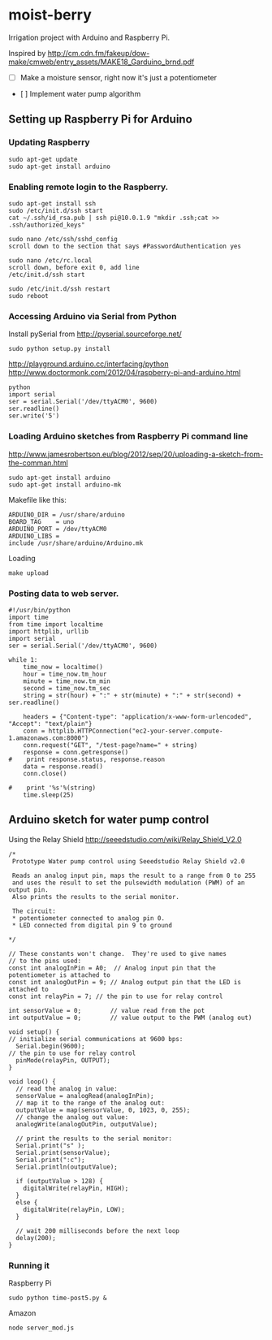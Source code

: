 moist-berry
===========

Irrigation project with Arduino and Raspberry Pi.

Inspired by http://cm.cdn.fm/fakeup/dow-make/cmweb/entry_assets/MAKE18_Garduino_brnd.pdf

- [ ] Make a moisture sensor, right now it's just a potentiometer
- [ ] Implement water pump algorithm

## Setting up Raspberry Pi for Arduino

### Updating Raspberry

    sudo apt-get update
    sudo apt-get install arduino

### Enabling remote login to the Raspberry.

    sudo apt-get install ssh
    sudo /etc/init.d/ssh start
    cat ~/.ssh/id_rsa.pub | ssh pi@10.0.1.9 "mkdir .ssh;cat >> .ssh/authorized_keys"
    
    sudo nano /etc/ssh/sshd_config
    scroll down to the section that says #PasswordAuthentication yes

    sudo nano /etc/rc.local
    scroll down, before exit 0, add line 
    /etc/init.d/ssh start

    sudo /etc/init.d/ssh restart
    sudo reboot

### Accessing Arduino via Serial from Python    
Install pySerial from http://pyserial.sourceforge.net/

    sudo python setup.py install

http://playground.arduino.cc/interfacing/python
http://www.doctormonk.com/2012/04/raspberry-pi-and-arduino.html

    python
    import serial
    ser = serial.Serial('/dev/ttyACM0', 9600)
    ser.readline()
    ser.write('5')
    
### Loading Arduino sketches from Raspberry Pi command line
http://www.jamesrobertson.eu/blog/2012/sep/20/uploading-a-sketch-from-the-comman.html

    sudo apt-get install arduino
    sudo apt-get install arduino-mk

Makefile like this:

    ARDUINO_DIR = /usr/share/arduino
    BOARD_TAG    = uno
    ARDUINO_PORT = /dev/ttyACM0
    ARDUINO_LIBS =
    include /usr/share/arduino/Arduino.mk

Loading

    make upload

### Posting data to web server.

    #!/usr/bin/python
    import time
    from time import localtime
    import httplib, urllib
    import serial
    ser = serial.Serial('/dev/ttyACM0', 9600)

    while 1:
        time_now = localtime()
        hour = time_now.tm_hour
        minute = time_now.tm_min
        second = time_now.tm_sec
        string = str(hour) + ":" + str(minute) + ":" + str(second) + ser.readline()
        
        headers = {"Content-type": "application/x-www-form-urlencoded", "Accept": "text/plain"}
        conn = httplib.HTTPConnection("ec2-your-server.compute-1.amazonaws.com:8000")
        conn.request("GET", "/test-page?name=" + string)
        response = conn.getresponse()
    #    print response.status, response.reason
        data = response.read()
        conn.close()
        
    #    print '%s'%(string)
        time.sleep(25)

## Arduino sketch for water pump control
Using the Relay Shield http://seeedstudio.com/wiki/Relay_Shield_V2.0

    /*
     Prototype Water pump control using Seeedstudio Relay Shield v2.0   
      
     Reads an analog input pin, maps the result to a range from 0 to 255
     and uses the result to set the pulsewidth modulation (PWM) of an output pin.
     Also prints the results to the serial monitor.
     
     The circuit:
     * potentiometer connected to analog pin 0.
     * LED connected from digital pin 9 to ground
 
    */

    // These constants won't change.  They're used to give names
    // to the pins used:
    const int analogInPin = A0;  // Analog input pin that the potentiometer is attached to
    const int analogOutPin = 9; // Analog output pin that the LED is attached to
    const int relayPin = 7; // the pin to use for relay control
    
    int sensorValue = 0;        // value read from the pot
    int outputValue = 0;        // value output to the PWM (analog out)   
    
    void setup() {  
    // initialize serial communications at 9600 bps:
      Serial.begin(9600); 
    // the pin to use for relay control
      pinMode(relayPin, OUTPUT);
    }

    void loop() {
      // read the analog in value:
      sensorValue = analogRead(analogInPin);            
      // map it to the range of the analog out:
      outputValue = map(sensorValue, 0, 1023, 0, 255);  
      // change the analog out value:
      analogWrite(analogOutPin, outputValue);           

      // print the results to the serial monitor:
      Serial.print("s" );                       
      Serial.print(sensorValue);      
      Serial.print(":c");      
      Serial.println(outputValue);   

      if (outputValue > 128) {
        digitalWrite(relayPin, HIGH);
      }
      else {
        digitalWrite(relayPin, LOW);
      }    

      // wait 200 milliseconds before the next loop
      delay(200);                     
    }

### Running it
Raspberry Pi

    sudo python time-post5.py &

Amazon

    node server_mod.js
    
